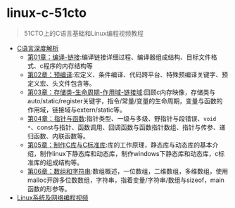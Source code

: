 # linux-c-51cto
> 51CTO上的C语言基础和Linux编程视频教程

+ [C语言深度解析](https://edu.51cto.com/topic/1756.html)
  + [第01章：编译-链接](https://edu.51cto.com/course/10874.html):编译链接详细过程、编译器组成结构、目标文件格式、c程序的内存结构等
  + [第02章：预编译](https://edu.51cto.com/course/14241.html):宏定义、条件编译、代码跨平台、特殊预编译关键字、预定义宏、头文件包含等。
  + [第03章：存储类-生命周期-作用域-链接域](https://edu.51cto.com/course/14264.html):回顾c内存映像，存储类与auto/static/register关键字，指令/常量/变量的生命周期，变量与函数的作用域，链接域与extern/static等。
  + [第04章：指针与函数](https://edu.51cto.com/course/14967.html):指针类型、一级与多级、野指针与段错误、`void *`、const与指针、函数调用、回调函数与函数指针数组、指针与传参、递归函数、内联函数等。
  + [第05章：制作C库与C标准库](https://edu.51cto.com/course/15685.html):库的工作原理，静态库与动态库的基本介绍，制作linux下静态库和动态库，制作windows下静态库和动态库，c标准库的组成结构等。
  + [第06章：数组和字符串](https://edu.51cto.com/course/15123.html):数组概述，一位数组，二维数组，多维数组，使用malloc开辟多位数数组，字符串，指着变量/字符串/数组与sizeof，main函数的形参等。
+ [Linux系统及网络编程视频](https://edu.51cto.com/topic/1527.html)
